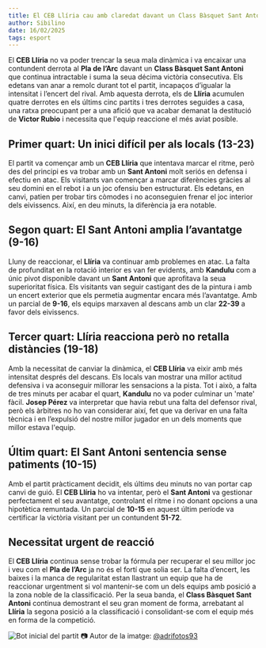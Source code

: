 ```yaml
---
title: El CEB Llíria cau amb claredat davant un Class Bàsquet Sant Antoni intractable
author: Sibilino
date: 16/02/2025
tags: esport
---
```


El **CEB Llíria** no va poder trencar la seua mala dinàmica i va encaixar una contundent derrota al **Pla de l’Arc** davant un **Class Bàsquet Sant Antoni** que continua intractable i suma la seua décima victòria consecutiva. Els edetans van anar a remolc durant tot el partit, incapaços d’igualar la intensitat i l’encert del rival. Amb aquesta derrota, els de **Llíria** acumulen quatre derrotes en els últims cinc partits i tres derrotes seguides a casa, una ratxa preocupant per a una afició que va acabar demanat la destitució de **Victor Rubio** i necessita que l'equip reaccione el més aviat posible.

## Primer quart: Un inici difícil per als locals (13-23)

El partit va començar amb un **CEB Llíria** que intentava marcar el ritme, però des del principi es va trobar amb un **Sant Antoni** molt seriós en defensa i efectiu en atac. Els visitants van començar a marcar diferències gràcies al seu domini en el rebot i a un joc ofensiu ben estructurat. Els edetans, en canvi, patien per trobar tirs còmodes i no aconseguien frenar el joc interior dels eivissencs. Així, en deu minuts, la diferència ja era notable.

## Segon quart: El Sant Antoni amplia l’avantatge (9-16)

Lluny de reaccionar, el **Llíria** va continuar amb problemes en atac. La falta de profunditat en la rotació interior es van fer evidents, amb **Kandulu** com a únic pivot disponible davant un **Sant Antoni** que aprofitava la seua superioritat física. Els visitants van seguir castigant des de la pintura i amb un encert exterior que els permetia augmentar encara més l’avantatge. Amb un parcial de **9-16**, els equips marxaven al descans amb un clar **22-39** a favor dels eivissencs.

## Tercer quart: Llíria reacciona però no retalla distàncies (19-18)

Amb la necessitat de canviar la dinàmica, el **CEB Llíria** va eixir amb més intensitat després del descans. Els locals van mostrar una millor actitud defensiva i va aconseguir millorar les sensacions a la pista. Tot i això, a falta de tres minuts per acabar el quart, **Kandulu** no va poder culminar un 'mate' fàcil. **Josep Pérez** va interpretar que havia rebut una falta del defensor rival, però els àrbitres no ho van considerar així, fet que va derivar en una falta tècnica  i en l’expulsió del nostre millor jugador en un dels moments que millor estava l'equip.

## Últim quart: El Sant Antoni sentencia sense patiments (10-15)

Amb el partit pràcticament decidit, els últims deu minuts no van portar cap canvi de guió. El **CEB Llíria** ho va intentar, però el **Sant Antoni** va gestionar perfectament el seu avantatge, controlant el ritme i no donant opcions a una hipotètica remuntada. Un parcial de **10-15** en aquest últim període va certificar la victòria visitant per un contundent **51-72**.

## Necessitat urgent de reacció

El **CEB Llíria** continua sense trobar la fórmula per recuperar el seu millor joc i veu com el **Pla de l’Arc** ja no és el fortí que solia ser. La falta d’encert, les baixes i la manca de regularitat estan llastrant un equip que ha de reaccionar urgentment si vol mantenir-se com un dels equips amb posició a la zona noble de la classificació. Per la seua banda, el **Class Bàsquet Sant Antoni** continua demostrant el seu gran moment de forma, arrebatant al **Llíria** la segona posició a la classificació i consolidant-se com el equip més en forma de la competició.

![Bot inicial del partit](/assets/continguts/recursos/20250216-kandulu-guanya-el-bot.jpg "Inici del partit")
📷 Autor de la imatge: [@adrifotos93](https://www.instagram.com/adrifotos93?igsh=M2doMGVycmpleHZj)
